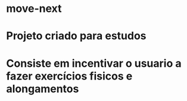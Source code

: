 # move-next
# Projeto criado para estudos
# Consiste em incentivar o usuario a fazer exercícios fisicos e alongamentos
